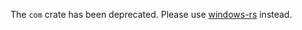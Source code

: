 The `com` crate has been deprecated. Please use [windows-rs](https://github.com/microsoft/windows-rs) instead. 
